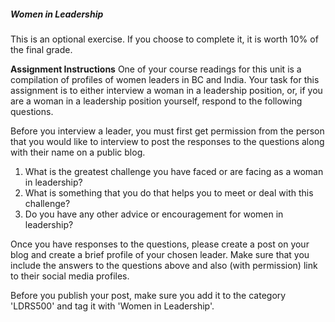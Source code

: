 ##### Women in Leadership

This is an optional exercise. If you choose to complete it, it is worth 10% of the final grade.

**Assignment Instructions**
One of your course readings for this unit is a compilation of profiles of women leaders in BC and India. Your task for this assignment is to either interview a woman in a leadership position, or, if you are a woman in a leadership position yourself, respond to the following questions.

Before you interview a leader, you must first get permission from the person that you would like to interview to post the responses to the questions along with their name on a public blog.

1. What is the greatest challenge you have faced or are facing as a woman in leadership?
2. What is something that you do that helps you to meet or deal with this challenge?
3. Do you have any other advice or encouragement for women in leadership?

Once you have responses to the questions, please create a post on your blog and create a brief profile of your chosen leader. Make sure that you include the answers to the questions above and also \(with permission\) link to their social media profiles.

Before you publish your post, make sure you add it to the category 'LDRS500' and tag it with 'Women in Leadership'.





